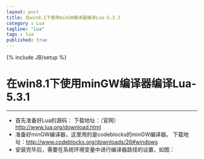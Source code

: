 ```yaml
---
layout: post
title: 在win8.1下使用minGW编译器编译Lua-5.3.1
category : Lua
tagline: "Lua"
tags : lua
published: true
---
```

{% include JB/setup %}
# 在win8.1下使用minGW编译器编译Lua-5.3.1
---

- 首先准备好Lua的源码：
下载地址：（官网）http://www.lua.org/download.html
- 准备好minGW编译器，这里用的是codeblocks的minGW编译器。
下载地址：http://www.codeblocks.org/downloads/26#windows
- 安装完毕后，需要在系统环境变量中进行编译器路径的设置，如图：
